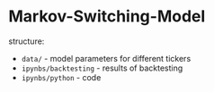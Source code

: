 # Markov-Switching-Model

structure:

- `data/` - model parameters for different tickers
- `ipynbs/backtesting` - results of backtesting
- `ipynbs/python` - code

